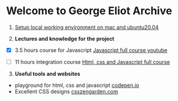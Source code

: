 # Welcome to George Eliot Archive

1. [Setup local working environment on mac and ubuntu20.04](setup)


2. **Lectures and knowledge for the project**
- [x] 3.5 hours course for Javascript [Javascript full course youtube](https://www.youtube.com/watch?v=PkZNo7MFNFg)
- [ ] 11 hours integration course [Html, css and Javascript full course](https://www.youtube.com/watch?v=TdqQqyc7pfU&t=27445s)


3. **Useful tools and websites**
-   playground for html, css and javascript [codepen.io](https://codepen.io)
-   Excellent CSS designs [csszengarden.com](http://www.csszengarden.com/)

